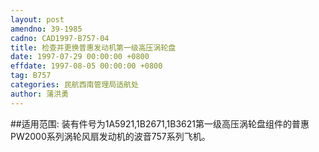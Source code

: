 ```yaml
---
layout: post
amendno: 39-1985
cadno: CAD1997-B757-04
title: 检查并更换普惠发动机第一级高压涡轮盘
date: 1997-07-29 00:00:00 +0800
effdate: 1997-08-05 00:00:00 +0800
tag: B757
categories: 民航西南管理局适航处
author: 蒲洪勇
---
```


##适用范围:
装有件号为1A5921,1B2671,1B3621第一级高压涡轮盘组件的普惠PW2000系列涡轮风扇发动机的波音757系列飞机。

